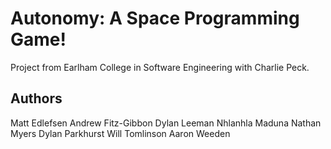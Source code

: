 Autonomy: A Space Programming Game!
===================================

Project from Earlham College in Software Engineering with Charlie Peck.

Authors
-------

Matt Edlefsen
Andrew Fitz-Gibbon
Dylan Leeman
Nhlanhla Maduna
Nathan Myers
Dylan Parkhurst
Will Tomlinson
Aaron Weeden
